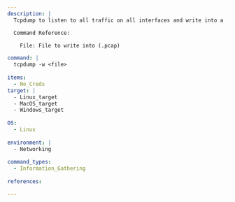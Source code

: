 ```yaml
---
description: |
  Tcpdump to listen to all traffic on all interfaces and write into a .pcap file. Filtering is easier to do in Wireshark and better to have all the traffic than not having enough.

  Command Reference:

    File: File to write into (.pcap)

command: |
  tcpdump -w <file>
  
items:
  - No_Creds
target: |
  - Linux_target
  - MacOS_target
  - Windows_target
  
OS:
  - Linux
  
environment: |
  - Networking
  
command_types:
  - Information_Gathering
  
references:

---
```

